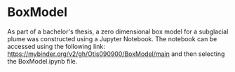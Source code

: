 # BoxModel
As part of a bachelor's thesis, a zero dimensional box model for a subglacial plume was constructed using a Jupyter Notebook. The notebook can be accessed using the following link: 
https://mybinder.org/v2/gh/Otis090900/BoxModel/main and then selecting the BoxModel.ipynb file.
